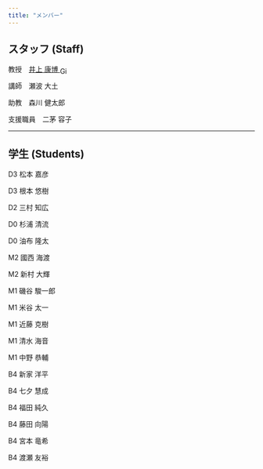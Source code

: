 ```yaml
---
title: "メンバー"
---
```


## スタッフ (Staff)

教授　<a href="https://github.com/yasuhiroinoue" target="_blank" rel="noopener noreferrer">井上 康博 <img src="/images/github-black.svg" alt="GitHub" style="height: 1em; vertical-align: middle;"></a>

講師　瀬波 大土

助教　森川 健太郎

支援職員　二茅 容子

---

## 学生 (Students)

D3 松本 嘉彦

D3 根本 悠樹

D2 三村 知広

D0 杉浦 清流

D0 油布 隆太

M2 國西 海渡

M2 新村 大輝

M1 磯谷 駿一郎

M1 米谷 太一

M1 近藤 克樹

M1 清水 海音

M1 中野 恭輔

B4 新家 洋平

B4 七夕 慧成

B4 福田 純久

B4 藤田 向陽

B4 宮本 竜希

B4 渡瀬 友裕
